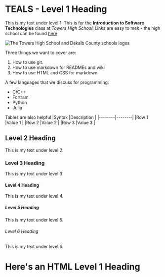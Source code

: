 # TEALS - Level 1 Heading
This is my text under level 1. This is for the **Introduction to Software Technologies** class at *Towers High School*! Links are easy to mek - the high school can be found [here](https://www.towershs.dekalb.dekalb.k12.ga.us/)

![The Towers High School and Dekalb County schools logos](https://www.towershs.dekalb.k12.ga.us/sysimages/logo.png)

Three things we want to cover are:
1. How to use git.
2. How to use markdown for READMEs and wiki
3. How to use HTML and CSS for markdown

A few languages that we discuss for programming:
- C/C++
- Fortram
- Python
- Julia

Tables are also helpful 
|Syntax  |Description |
|--------|--------|
|Row 1   |Value 1 |
|Row 2   |Value 2 |
|Row 3   |Value 3 |

## Level 2 Heading

This is my text under level 2.

### Level 3 Heading

This is my text under level 3.

#### Level 4 Heading

This is my text under level 4.

##### Level 5 Heading

This is my text under level 5.

###### Level 6 Heading

This is my text under level 6.

<H1>Here's an HTML Level 1 Heading</H1>
